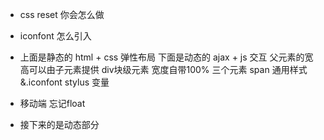 - css reset
  你会怎么做
- iconfont 怎么引入
- 上面是静态的  html + css 
  弹性布局
  下面是动态的  ajax + js 交互
  父元素的宽高可以由子元素提供  div块级元素 宽度自带100%
  三个元素  span  通用样式
  &.iconfont
  stylus 变量

- 移动端 忘记float
- 接下来的是动态部分